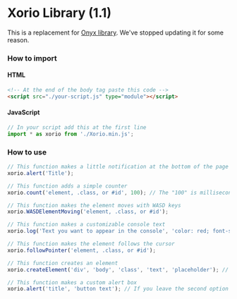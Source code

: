 # Xorio Library (1.1)

This is a replacement for <a href="https://github.com/YSSF8/OnyxLibrary">Onyx library</a>. We've stopped updating it for some reason.

### How to import
#### HTML
```html
<!-- At the end of the body tag paste this code -->
<script src="./your-script.js" type="module"></script>
```
#### JavaScript
```javascript
// In your script add this at the first line
import * as xorio from './Xorio.min.js';
```

### How to use
```javascript
// This function makes a little notification at the bottom of the page
xorio.alert('Title');

// This function adds a simple counter
xorio.count('element, .class, or #id', 100); // The "100" is milliseconds, if you want to count every 1 seconds type 1000

// This function makes the element moves with WASD keys
xorio.WASDElementMoving('element, .class, or #id');

// This function makes a customizable console text
xorio.log('Text you want to appear in the console', 'color: red; font-size: 30px;');

// This function makes the element follows the cursor
xorio.followPointer('element, .class, or #id');

// This function creates an element
xorio.createElement('div', 'body', 'class', 'text', 'placeholder'); // placeholder if the element is input, the body is the parent

// This function makes a custom alert box
xorio.alert('title', 'button text'); // If you leave the second option null it will automatically makes the button says (OK)
```
